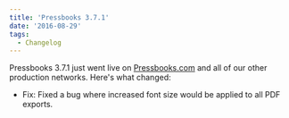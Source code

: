 ```yaml
---
title: 'Pressbooks 3.7.1'
date: '2016-08-29'
tags:
  - Changelog
---
```


Pressbooks 3.7.1 just went live on [Pressbooks.com](https://pressbooks.com/) and all of
our other production networks. Here's what changed:

- Fix: Fixed a bug where increased font size would be applied to all PDF exports.
